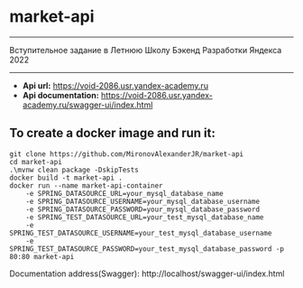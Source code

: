 # market-api
***
Вступительное задание в Летнюю Школу Бэкенд Разработки Яндекса 2022
***

* **Api url:** https://void-2086.usr.yandex-academy.ru
* **Api documentation:** https://void-2086.usr.yandex-academy.ru/swagger-ui/index.html

## To create a docker image and run it:
```
git clone https://github.com/MironovAlexanderJR/market-api
cd market-api
.\mvnw clean package -DskipTests
docker build -t market-api .
docker run --name market-api-container 
    -e SPRING_DATASOURCE_URL=your_mysql_database_name 
    -e SPRING_DATASOURCE_USERNAME=your_mysql_database_username 
    -e SPRING_DATASOURCE_PASSWORD=your_mysql_database_password 
    -e SPRING_TEST_DATASOURCE_URL=your_test_mysql_database_name 
    -e SPRING_TEST_DATASOURCE_USERNAME=your_test_mysql_database_username
    -e SPRING_TEST_DATASOURCE_PASSWORD=your_test_mysql_database_password -p 80:80 market-api
```

Documentation address(Swagger): http://localhost/swagger-ui/index.html
